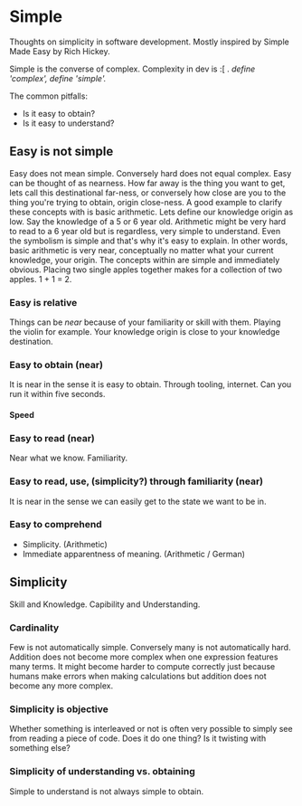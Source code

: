 # Simple
Thoughts on simplicity in software development. Mostly inspired by Simple Made Easy by Rich Hickey.

Simple is the converse of complex. Complexity in dev is :[ .
 _define 'complex', define 'simple'._

The common pitfalls:
* Is it easy to obtain?
* Is it easy to understand?

## Easy is not simple
Easy does not mean simple. Conversely hard does not equal complex. Easy can be thought of as nearness. How far away is the thing you want to get, lets call this destinational far-ness, or conversely how close are you to the thing you're trying to obtain, origin close-ness. A good example to clarify these concepts with is basic arithmetic. Lets define our knowledge origin as low. Say the knowledge of a 5 or 6 year old. Arithmetic might be very hard to read to a 6 year old but is regardless, very simple to understand. Even the symbolism is simple and that's why it's easy to explain. In other words, basic arithmetic is very near, conceptually no matter what your current knowledge, your origin. The concepts within are simple and immediately obvious. Placing two single apples together makes for a collection of two apples. 1 + 1 = 2.

### Easy is relative
Things can be _near_ because of your familiarity or skill with them. Playing the violin for example. Your knowledge origin is close to your knowledge destination.

### Easy to obtain (near)
It is near in the sense it is easy to obtain. Through tooling, internet. Can you run it within five seconds.
#### Speed

### Easy to read (near)
Near what we know. Familiarity.

### Easy to read, use, (simplicity?) through familiarity (near)
It is near in the sense we can easily get to the state we want to be in.

### Easy to comprehend
* Simplicity. (Arithmetic)
* Immediate apparentness of meaning. (Arithmetic / German)

## Simplicity
Skill and Knowledge. Capibility and Understanding.

### Cardinality
Few is not automatically simple. Conversely many is not automatically hard. Addition does not become more complex when one expression features many terms. It might become harder to compute correctly just because humans make errors when making calculations but addition does not become any more complex.

### Simplicity is objective
Whether something is interleaved or not is often very possible to simply see from reading a piece of code. Does it do one thing? Is it twisting with something else?

### Simplicity of understanding vs. obtaining
Simple to understand is not always simple to obtain.

